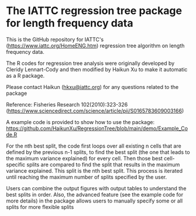 # The IATTC regression tree package for length frequency data

This is the GitHub repository for IATTC's (<https://www.iattc.org/HomeENG.htm>) regression tree algorithm on length frequency data.

The R codes for regression tree analysis were originally developed by Cleridy Lennart-Cody and then modified by Haikun Xu to make it automatic as a R package.

Please contact Haikun ([hkxu\@iattc.org](mailto:hkxu@iattc.org)) for any questions related to the package

Reference: Fisheries Research 102(2010):323-326 (<https://www.sciencedirect.com/science/article/pii/S0165783609003166>)

A example code is provided to show how to use the package: <https://github.com/HaikunXu/RegressionTree/blob/main/demo/Example_Code.R>

For the nth best split, the code first loops over all existing n cells that are defined by the previous n-1 splits, to find the best split (the one that leads to the maximum variance explained) for every cell. Then those best cell-specific splits are compared to find the split that results in the maximum variance explained. This split is the nth best split. This process is iterated until reaching the maximum number of splits specified by the user.

Users can combine the output figures with output tables to understand the best splits in order. Also, the advanced feature (see the example code for more details) in the package allows users to manually specify some or all splits for more flexible splits
